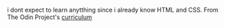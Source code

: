 i dont expect to learn anytthing since i already know HTML and CSS.
From The Odin Project's [curriculum](http://www.theodinproject.com/courses/web-development-101/lessons/html-css)